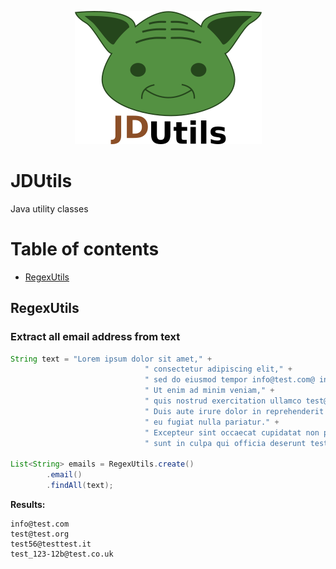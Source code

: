 <p align="center">
  <img src="docs/logo/JDUtils.png" alt="JDUtils">
</p>

# JDUtils
Java utility classes


Table of contents
=================
* [RegexUtils](#regexutils)

## RegexUtils

### Extract all email address from text
```java
String text = "Lorem ipsum dolor sit amet," +
                              " consectetur adipiscing elit," +
                              " sed do eiusmod tempor info@test.com@ incididunt ut labore et dolore magna aliqua." +
                              " Ut enim ad minim veniam," +
                              " quis nostrud exercitation ullamco test@test.org laboris nisi ut aliquip ex ea commodo consequat." +
                              " Duis aute irure dolor in reprehenderit in voluptate velit test56@testtest.it esse cillum dolore" +
                              " eu fugiat nulla pariatur." +
                              " Excepteur sint occaecat cupidatat non proident," +
                              " sunt in culpa qui officia deserunt test_123-12b@test.co.uk mollit anim id est laborum.";

List<String> emails = RegexUtils.create()
        .email()
        .findAll(text);
```
**Results:**
```
info@test.com
test@test.org
test56@testtest.it
test_123-12b@test.co.uk
```
